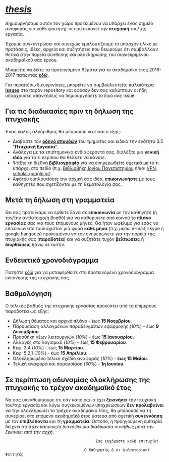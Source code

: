 # *[thesis](https://github.com/courses-ionio/thesis)*


Δημιουργήσαμε αυτόν τον χώρο προκειμένου να υπάρχει ένας σημείο αναφοράς για κάθε φοιτητή/-ια που εκπονεί την **πτυχιακή** του/της εργασία.

Έχουμε συγκεντρώσει και συνεχώς εμπλουτίζουμε το υπάρχον υλικό με προτάσεις, ιδέες, αρχεία και συζητήσεις που θεωρούμε ότι συμβάλλουν θετικά στην πορεία σύνθεσης και ολοκλήρωσης του συγκεκριμένου ακαδημαϊκού σας έργου.

Μπορείτε να δείτε τα προτεινόμενα θέματα για το ακαδημαϊκό έτος 2016-2017 πατώντας [**εδώ**](https://docs.google.com/spreadsheets/d/1ONzUNgHrYxZ23YdtDsfxNh8o4w0_Cg7BC9qc9ScX244/edit#gid=0).

Για περαιτέρω διευκρινίσεις, μπορείτε να συμβουλευτείτε παλαιότερα **[issues](https://github.com/courses-ionio/thesis/issues)** στο παρόν repository και εφόσον δεν σας καλύπτουν οι ήδη υπάρχουσες απαντήσεις να δημιουργήσετε το δικό σας issue.


## Για τις διαδικασίες πριν τη δήλωση της πτυχιακής

Ένας καλός αλγόριθμος θα μπορούσε να είναι ο εξής:
* Διαβάστε τον [**οδηγό σπουδών**](http://di.ionio.gr/wp-content/uploads/2016/09/OS_2016-2017-final.pdf) του τμήματος και ειδικά την ενότητα 3.5 "**Πτυχιακή Εργασία**".
* Ανάλογα με τα επιστημονικά ενδιαφέροντά σας, διαλέξτε μια **γενική ιδέα** για το τι περίπου θα θέλατε να κάνετε.
* Ψάξτε τη διεθνή **βιβλιογραφία** για να ενημερωθείτε σχετικά με το τι υπάρχει στο πεδίο (π.χ. [Βιβλιοθήκη Ιονίου Πανεπιστημίου](http://www.ionio.gr/central/gr/library/) ή/και [VPN](http://noc.ionio.gr/vpn.htm), [scholar.google.gr](https://scholar.google.gr/)).
* Αφότου εμπλουτίσετε την αρχική σας ιδέα, **επικοινωνήστε** με τους καθηγητές που σχετίζονται με τη θεματολογία σας.


## Μετά τη δήλωση στη γραμματεία

Θα σας προτείναμε να έρθετε ξανά σε **επικοινωνία** με τον καθηγητή (ή τον/την αντίστοιχο/η βοηθό) για να καθορίσετε από κοινού το **πλάνο εργασίας** σας για τους επόμενους μήνες.
Θα ήταν ωφέλιμο για εσάς να επικοινωνείτε τουλάχιστον μια φορά **κάθε μήνα** (π.χ. μέσω e-mail, skype ή google hangouts) προκειμένου να τον ενημερώνετε για την πορεία της πτυχιακής σας (**παραδοτέα**) και να συζητάτε τυχόν **βελτιώσεις** ή **διορθώσεις** πάνω σε αυτήν.

## Ενδεικτικό χρονοδιάγραμμα
Πατήστε [εδώ](https://docs.google.com/spreadsheets/d/14rwQPsfiz-VqQSt3T9S1BvyX6xghom5ZMweiSQlvLyI/edit#gid=0) για να μεταφερθείτε στο προτεινόμενο χρονοδιάγραμμα εκπόνησης της πτυχιακής σας.

## Βαθμολόγηση
Ο τελικός βαθμός της πτυχιακής εργασίας προκύπτει από τα επιμέρους παραδοτέα ως εξής:
* Δήλωση θέματος και αρχικό πλάνο - έως **15 Νοεμβρίου**.
* Παρουσίαση αλλαγμένων παραδειγμάτων εφαρμογής (*10%*) - έως **9 Δεκεμβρίου**.
* Προσθήκη νέων λειτουργιών (*10%*) - έως **15 Ιανουαρίου**.
* Αλλαγές στο λογισμικό (*10%*) - έως **15 Φεβρουαρίου**.
* Κεφ. 3,4 (*10%*) - έως **15 Μαρτίου**.
* Κεφ. 5,2,1 (*10%*) - έως **15 Απριλίου**. 
* Ολοκληρωμένο τελικό σχέδιο αναφοράς (*10%*) - **έως 15 Μαΐου**.
* Τελική αναφορά και παρουσίαση (*50%*) - **1η Ιουνίου**.

## Σε περίπτωση αδυναμίας ολοκλήρωσης της πτυχιακής το τρέχον ακαδημαϊκό έτος

Να σας υπενθυμίσουμε ότι εάν κάποιος/-α έχει **ξεκινήσει** την πτυχιακή του/της εργασία και λόγω συγκεκριμένων υποχρεώσεων **δεν προλαβαίνει** να την ολοκληρώσει το τρέχον ακαδημαϊκό έτος, θα μπορούσε να τη συνεχίσει στο επόμενο ακαδημαϊκό έτος ύστερα από σχετική **συνεννόηση** με τον **επιβλέποντα** και τη **γραμματεία**.
Ωστόσο, η προηγούμενη εμπειρία δείχνει ότι *όταν κάποιος/α διακόψει μια διαδικασία συνήθως μετά την ξεκινάει από την αρχή*.

 

                                            Σας ευχόμαστε καλή επιτυχία!

                                       Ο Καθηγητής & οι Διδακτορικοί Φοιτητές
